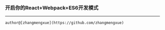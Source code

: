 ### 开启你的React+Webpack+ES6开发模式
--------------------------------------

    author@[zhangmengxue](https://github.com/zhangmengxue)
